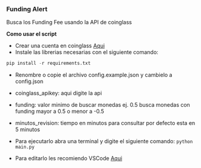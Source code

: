 ### Funding Alert

Busca los Funding Fee usando la API de coinglass

**Como usar el script**
- Crear una cuenta en coinglass [Aqui](https://www.coinglass.com/pricing/ "Aqui")
- Instale las librerias necesarias con el siguiente comando:
```python
pip install -r requirements.txt
```
- Renombre o copie el archivo config.example.json y cambielo a config.json
- coinglass_apikey: aqui digite la api
- funding: valor minimo de buscar monedas ej. 0.5 busca monedas con funding mayor a 0.5 o menor a -0.5
- minutos_revision: tiempo en minutos para consultar por defecto esta en 5 minutos

- Para ejecutarlo abra una terminal y digite el siguiente comando:
`python main.py`
- Para editarlo les recomiendo VSCode [Aqui](https://code.visualstudio.com/ "Aqui")
